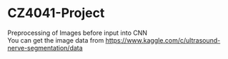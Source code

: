 # CZ4041-Project
Preprocessing of Images before input into CNN  
You can get the image data from https://www.kaggle.com/c/ultrasound-nerve-segmentation/data
